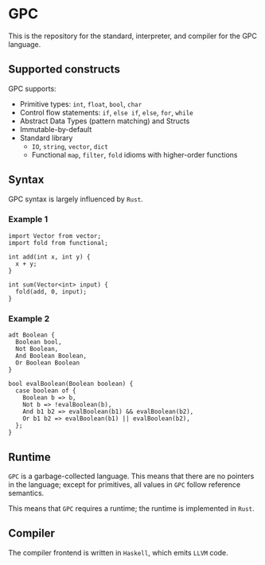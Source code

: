 # GPC
This is the repository for the standard, interpreter, and compiler for the GPC language.

## Supported constructs
GPC supports:
* Primitive types: `int`, `float`, `bool`, `char`
* Control flow statements: `if`, `else if`, `else`, `for`, `while`
* Abstract Data Types (pattern matching) and Structs
* Immutable-by-default
* Standard library
    * `IO`, `string`, `vector`, `dict`
    *  Functional `map`, `filter`, `fold` idioms with higher-order functions

## Syntax
GPC syntax is largely influenced by `Rust`.
### Example 1
```
import Vector from vector;
import fold from functional;

int add(int x, int y) {
  x + y;
}

int sum(Vector<int> input) {
  fold(add, 0, input);
} 
```

### Example 2
```
adt Boolean {
  Boolean bool,
  Not Boolean,
  And Boolean Boolean,
  Or Boolean Boolean
}

bool evalBoolean(Boolean boolean) {
  case boolean of {
    Boolean b => b,
    Not b => !evalBoolean(b),
    And b1 b2 => evalBoolean(b1) && evalBoolean(b2),
    Or b1 b2 => evalBoolean(b1) || evalBoolean(b2),
  };
}

```

## Runtime
`GPC` is a garbage-collected language.
This means that there are no pointers in the language; except for primitives, all values in `GPC` follow reference semantics.

This means that `GPC` requires a runtime; the runtime is implemented in `Rust`.

## Compiler
The compiler frontend is written in `Haskell`, which emits `LLVM` code.
